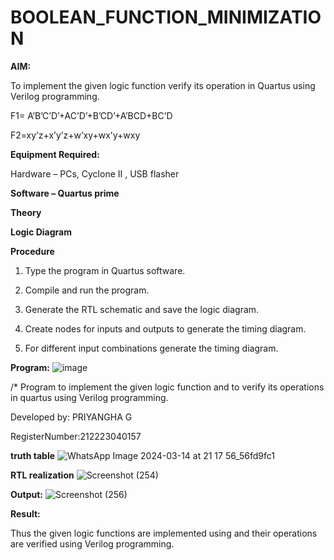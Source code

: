 # BOOLEAN_FUNCTION_MINIMIZATION

**AIM:**

To implement the given logic function verify its operation in Quartus using Verilog programming.

F1= A’B’C’D’+AC’D’+B’CD’+A’BCD+BC’D 

F2=xy’z+x’y’z+w’xy+wx’y+wxy

**Equipment Required:**

Hardware – PCs, Cyclone II , USB flasher

**Software – Quartus prime**

**Theory**

**Logic Diagram**

**Procedure**

1.	Type the program in Quartus software.

2.	Compile and run the program.

3.	Generate the RTL schematic and save the logic diagram.

4.	Create nodes for inputs and outputs to generate the timing diagram.

5.	For different input combinations generate the timing diagram.


**Program:**
![image](https://github.com/Priyanghaofficial/BOOLEAN_FUNCTION_MINIMIZATION/assets/147121154/065c50ba-dfa7-4ec0-a8ae-fd2771671394)



/* Program to implement the given logic function and to verify its operations in quartus using Verilog programming. 

Developed by: PRIYANGHA G

RegisterNumber:212223040157

**truth table**
![WhatsApp Image 2024-03-14 at 21 17 56_56fd9fc1](https://github.com/Priyanghaofficial/BOOLEAN_FUNCTION_MINIMIZATION/assets/147121154/8fae6b19-12ff-4b5d-8dd3-4a12408bb750)



**RTL realization**
![Screenshot (254)](https://github.com/Priyanghaofficial/BOOLEAN_FUNCTION_MINIMIZATION/assets/147121154/35793fd4-0e7d-40a1-b091-4ac645cdda1e)


**Output:**
![Screenshot (256)](https://github.com/Priyanghaofficial/BOOLEAN_FUNCTION_MINIMIZATION/assets/147121154/8f9c13ca-3b42-462f-a28b-1096922a0f71)




**Result:**

Thus the given logic functions are implemented using and their operations are verified using Verilog programming.

